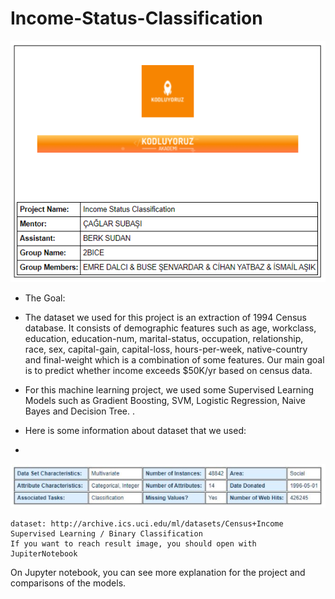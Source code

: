 # Income-Status-Classification

<p align="center">
  
![Alt text](images/about.PNG?raw=true "About")

</p>

* The Goal:
* 	The dataset we used for this project is an extraction of 1994 Census database. It consists of demographic features such as age, workclass, education, education-num, marital-status, occupation, relationship, race, sex, capital-gain, capital-loss, hours-per-week, native-country and final-weight which is a combination of some features. Our main goal is to predict whether income exceeds $50K/yr based on census data.

* For this machine learning project, we used some Supervised Learning Models such as Gradient Boosting, SVM, Logistic Regression, Naive Bayes and Decision Tree. .


* Here is some information about dataset that we used:
* 
<p align="center">
  
![Alt text](images/dataset.PNG?raw=true "dataset")

</p>



	dataset: http://archive.ics.uci.edu/ml/datasets/Census+Income 
	Supervised Learning / Binary Classification							
	If you want to reach result image, you should open with JupiterNotebook 
	
	
	







On Jupyter notebook, you can see more explanation for the project and comparisons of the models.
	
	
	
	

